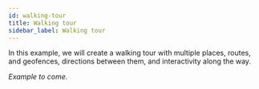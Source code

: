 ```yaml
---
id: walking-tour
title: Walking tour
sidebar_label: Walking tour
---
```


In this example, we will create a walking tour with multiple places, routes, and geofences, directions between them, and interactivity along the way.

*Example to come.*
